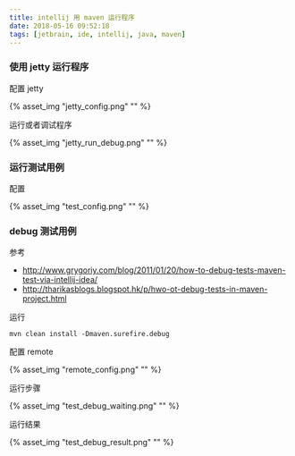 ```yaml
---
title: intellij 用 maven 运行程序
date: 2018-05-16 09:52:18
tags: [jetbrain, ide, intellij, java, maven]
---
```


### 使用 jetty 运行程序

配置 jetty

<!--more-->

{% asset_img "jetty_config.png" "" %}

运行或者调试程序

{% asset_img "jetty_run_debug.png" "" %}


### 运行测试用例

配置

{% asset_img "test_config.png" "" %}

### debug 测试用例

参考

* <http://www.grygoriy.com/blog/2011/01/20/how-to-debug-tests-maven-test-via-intellij-idea/>
* <http://tharikasblogs.blogspot.hk/p/hwo-ot-debug-tests-in-maven-project.html>

运行

`mvn clean install -Dmaven.surefire.debug`

配置 remote

{% asset_img "remote_config.png" "" %}

运行步骤

{% asset_img "test_debug_waiting.png" "" %}

运行结果

{% asset_img "test_debug_result.png" "" %}












